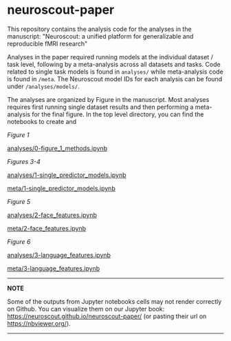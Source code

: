 # neuroscout-paper

This repository contains the analysis code for the analyses in the manuscript: "Neuroscout: a unified platform for generalizable and reproducible fMRI research"

Analyses in the paper required running models at the individual dataset / task level, following by a meta-analysis across all datasets and tasks. Code related to single task models is found in `analyses/` while meta-analysis code is found in `/meta`. The Neuroscout model IDs for each analysis can be found under `/analyses/models/`. 

The analyses are organized by Figure in the manuscript. Most analyses requires first running single dataset results and then performing a meta-analysis for the final figure. In the top level directory, you can find the notebooks to create and 

*Figure 1*

[analyses/0-figure_1_methods.ipynb](../master/analyses/0-figure_1_methods.ipynb)

*Figures 3-4*

[analyses/1-single_predictor_models.ipynb](../master/analyses/1-single_predictor_models.ipynb)

[meta/1-single_predictor_models.ipynb](../master/meta/1-single_predictor_models.ipynb)

*Figure 5*

[analyses/2-face_features.ipynb](../master/analyses/2-face_features.ipynb)

[meta/2-face_features.ipynb](../master/meta/2-face_features.ipynb)

*Figure 6*

[analyses/3-language_features.ipynb](../master/analyses/3-language_features.ipynb)

[meta/3-language_features.ipynb](../master/meta/3-language_features.ipynb)

---
**NOTE**

Some of the outputs from Jupyter notebooks cells may not render correctly on Github.
You can visualize them on our Jupyter book: https://neuroscout.github.io/neuroscout-paper/ (or pasting their url on https://nbviewer.org/).

---
